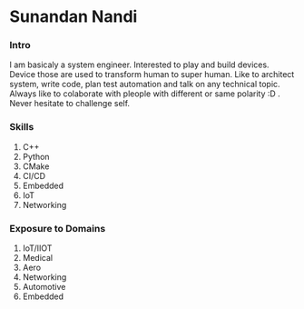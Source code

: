 # Sunandan Nandi

### Intro

I am basicaly a system engineer. Interested to play and build devices. Device those are used to transform human to super human. Like to architect system, write code, plan test automation and talk on any technical topic. Always like to colaborate with pleople with different or same polarity :D . Never hesitate to challenge self.

### Skills

1. C++
2. Python
3. CMake
4. CI/CD
5. Embedded
6. IoT
7. Networking

### Exposure to Domains

1. IoT/IIOT
2. Medical
3. Aero
4. Networking
5. Automotive
6. Embedded
